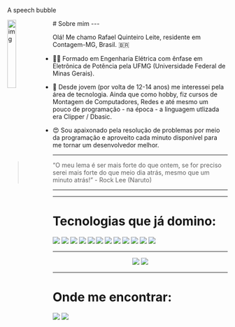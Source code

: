 <link rel="stylesheet" type="text/css" media="all" href="markdown_styles.css" />

<p class="speech">A speech bubble</p>
# Sobre mim
---
<img align="left" alt="img" src="https://upload.wikimedia.org/wikipedia/en/a/ad/Fred_Flintstone.png" width="20%" height="auto" />

Olá! Me chamo Rafael Quinteiro Leite, residente em Contagem-MG, Brasil. 🇧🇷

* :man_student: Formado em Engenharia Elétrica com ênfase em Eletrônica de Potência pela UFMG (Universidade Federal de Minas Gerais).

* :speech_balloon: Desde jovem (por volta de 12-14 anos) me interessei pela área de tecnologia.
Ainda que como hobby, fiz cursos de Montagem de Computadores, Redes e até mesmo um pouco de programação - na época - a linguagem utlizada era Clipper / Dbasic.

* :heart_eyes: Sou apaixonado  pela resolução de problemas por meio da programação e aproveito cada minuto disponível para me tornar um desenvolvedor melhor.
---
> “O meu lema é ser mais forte do que ontem, se for preciso serei mais forte do que meio dia atrás, mesmo que um minuto atrás!” - Rock Lee (Naruto)
---
---

# Tecnologias que já domino:

<img src="https://img.shields.io/badge/javascript%20-%23323330.svg?&style=for-the-badge&logo=javascript&logoColor=%23F7DF1E" /> <img src="https://img.shields.io/badge/react%20-%2320232a.svg?&style=for-the-badge&logo=react&logoColor=%2361DAFB" /> <img src="https://img.shields.io/badge/redux%20-%23593d88.svg?&style=for-the-badge&logo=redux&logoColor=white" /> <img src="https://img.shields.io/badge/html5%20-%23E34F26.svg?&style=for-the-badge&logo=html5&logoColor=white" /> <img src="https://img.shields.io/badge/css3%20-%231572B6.svg?&style=for-the-badge&logo=css3&logoColor=white" /> <img src="https://img.shields.io/badge/java-%23ED8B00.svg?&style=for-the-badge&logo=java&logoColor=white"/> <img src="https://img.shields.io/badge/shell_script%20-%23121011.svg?&style=for-the-badge&logo=gnu-bash&logoColor=white"/> <img src="https://img.shields.io/badge/node.js%20-%2343853D.svg?&style=for-the-badge&logo=node.js&logoColor=white"/> <img src="https://img.shields.io/badge/express.js%20-%23404d59.svg?&style=for-the-badge"/> <img src ="https://img.shields.io/badge/MongoDB-%234ea94b.svg?&style=for-the-badge&logo=mongodb&logoColor=white"/> <img src="https://img.shields.io/badge/mysql-%2300f.svg?&style=for-the-badge&logo=mysql&logoColor=white"/> <img src="https://img.shields.io/badge/git%20-%23F05033.svg?&style=for-the-badge&logo=git&logoColor=white"/>

---
<div align="center">
  <img src="https://github-readme-stats-sigma-five.vercel.app/api?username=rafaelqleite&show_icons=true&include_all_commits=true&count_private=true&theme=chartreuse-dark&line_height=40" />
  <img src="https://github-readme-stats.vercel.app/api/top-langs/?username=rafaelqleite&theme=chartreuse-dark&line_height=40" />
</div>

---
# Onde me encontrar:

<a href="mailto:rafaelqleite@gmail.com"><img src="https://img.shields.io/badge/gmail-D14836?&style=for-the-badge&logo=gmail&logoColor=white" /></a>
<a href="https://www.linkedin.com/in/rafael-quinteiro/"><img src="https://img.shields.io/badge/linkedin-%230077B5.svg?&style=for-the-badge&logo=linkedin&logoColor=white" /></a>
